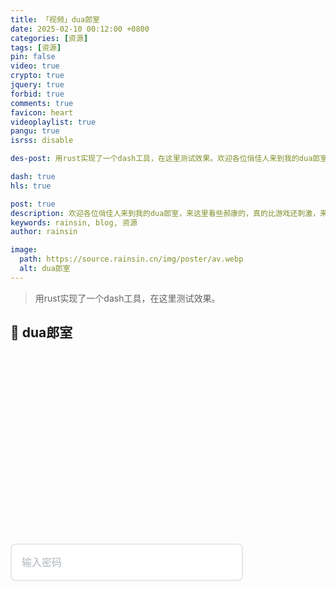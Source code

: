 ```yaml
---
title: 「视频」dua郎室
date: 2025-02-10 00:12:00 +0800
categories: [资源]
tags: [资源]
pin: false
video: true
crypto: true
jquery: true
forbid: true
comments: true
favicon: heart
videoplaylist: true
pangu: true
isrss: disable

des-post: 用rust实现了一个dash工具，在这里测试效果。欢迎各位俏佳人来到我的dua郎室，来这里看些郝康的，真的比游戏还刺激，来我这里看一晚吧。

dash: true
hls: true

post: true
description: 欢迎各位俏佳人来到我的dua郎室，来这里看些郝康的，真的比游戏还刺激，来我这里看一晚吧。
keywords: rainsin, blog, 资源
author: rainsin

image:
  path: https://source.rainsin.cn/img/poster/av.webp
  alt: dua郎室
---
```


<script src="/assets/post/video/video.js"></script>

<style>
:root {
            --primary-color: #3b82f6;
            --primary-hover: #2563eb;
            --success-color: #10b981;
            --warning-color: #f59e0b;
            --danger-color: #ef4444;
            --bg-color: #f9fafb;
            --card-bg: #ffffff;
            --text-color: #1f2937;
            --text-muted: #6b7280;
            --border-color: #e5e7eb;
            --border-focus: #3b82f6;
            --shadow-color: rgba(0, 0, 0, 0.1);
            --input-bg: #ffffff;
            --input-text: #1f2937;
            --placeholder-color: #9ca3af;
            --transition: all 0.3s cubic-bezier(0.4, 0, 0.2, 1);
        }

        [data-theme="dark"], 
        [data-mode="dark"] {
            --bg-color: #0f172a;
            --card-bg: #1e293b;
            --text-color: #f1f5f9;
            --text-muted: #94a3b8;
            --border-color: #334155;
            --border-focus: #60a5fa;
            --shadow-color: rgba(0, 0, 0, 0.3);
            --input-bg: #334155;
            --input-text: #f1f5f9;
            --placeholder-color: #64748b;
        }

        .middle {
            position: relative;
            display: flex;
            gap: 12px;
            align-items: stretch;
            margin: 20px 0;
            transition: var(--transition);
        }

        .input-wrapper {
    position: relative;
    flex: 1;
    transition: var(--transition);
}

.input-wrapper:not(.focused) {
    flex: 1;
    width: 100%;
}

/* 聚焦时的状态 */
.input-wrapper.focused {
    flex: 1;
    width: calc(100% - 132px); /* 减去按钮宽度 + gap */
}

        .email-field {
            width: 100%;
            padding: 16px 50px 16px 16px;
            border: 2px solid var(--border-color);
            border-radius: 8px;
            font-size: 16px;
            background: var(--input-bg);
            color: var(--input-text);
            transition: var(--transition);
            outline: none;
            font-family: inherit;
            line-height: 1.5;
        }

        .email-field:focus {
            border-color: var(--border-focus);
            box-shadow: 0 0 0 3px rgba(59, 130, 246, 0.1);
            transform: translateY(-1px);
            background: var(--input-bg);
            color: var(--input-text);
        }

        .email-field.active {
            border-color: var(--primary-color);
            box-shadow: 0 0 0 3px rgba(59, 130, 246, 0.15);
            background: var(--input-bg);
            color: var(--input-text);
        }

        .email-field::placeholder {
            color: var(--placeholder-color);
            transition: var(--transition);
            opacity: 0.8;
        }

        .email-field:focus::placeholder {
            color: var(--placeholder-color);
            opacity: 0.5;
        }

        /* 确保选中文本的可见性 */
        .email-field::selection {
            background: var(--primary-color);
            color: white;
        }

        .email-field::-moz-selection {
            background: var(--primary-color);
            color: white;
        }

        /* 密码可见性切换按钮 */
        .password-toggle {
            position: absolute;
            right: 16px;
            top: 50%;
            transform: translateY(-50%);
            background: none;
            border: none;
            color: var(--text-muted);
            cursor: pointer;
            font-size: 16px;
            padding: 4px;
            border-radius: 4px;
            transition: var(--transition);
            z-index: 10;
        }

        .password-toggle:hover {
            color: var(--primary-color);
            background: rgba(59, 130, 246, 0.1);
        }

        .password-toggle:focus {
            outline: 2px solid var(--border-focus);
            outline-offset: 2px;
        }

        .subscribe-button {
    padding: 16px 20px;
    background: var(--primary-color);
    color: white;
    border: none;
    border-radius: 8px;
    font-size: 16px;
    font-weight: 600;
    cursor: pointer;
    transition: var(--transition);
    min-width: 120px;
    position: relative;
    overflow: hidden;
    transform: translateX(100%);
    opacity: 0;
    visibility: hidden;
    width: 120px; /* 固定宽度 */
}

        .subscribe-button.show {
            transform: translateX(0);
            opacity: 1;
            visibility: visible;
        }

        .subscribe-button:hover:not(:disabled) {
            background: var(--primary-hover);
            transform: translateX(0) translateY(-2px);
            box-shadow: 0 8px 25px rgba(59, 130, 246, 0.3);
        }

        .subscribe-button:active:not(:disabled) {
            transform: translateX(0) translateY(-1px);
        }

        .subscribe-button:disabled {
            opacity: 0.6;
            cursor: not-allowed;
            transform: translateX(0);
        }

        .subscribe-button .loading {
            animation: spin 1s linear infinite;
        }

        @keyframes spin {
            0% { transform: rotate(0deg); }
            100% { transform: rotate(360deg); }
        }

        /* 状态消息 */
        .message {
            margin-top: 20px;
            padding: 12px 16px;
            border-radius: 8px;
            font-size: 14px;
            font-weight: 500;
            display: none;
            align-items: center;
            gap: 8px;
            animation: slideDown 0.3s ease;
        }

        .message.success {
            background: rgba(16, 185, 129, 0.1);
            color: var(--success-color);
            border: 1px solid rgba(16, 185, 129, 0.2);
        }

        .message.error {
            background: rgba(239, 68, 68, 0.1);
            color: var(--danger-color);
            border: 1px solid rgba(239, 68, 68, 0.2);
        }

        .message.warning {
            background: rgba(245, 158, 11, 0.1);
            color: var(--warning-color);
            border: 1px solid rgba(245, 158, 11, 0.2);
        }

        [data-theme="dark"] .message.success,
        [data-mode="dark"] .message.success {
            background: rgba(16, 185, 129, 0.15);
            color: #34d399;
            border-color: rgba(16, 185, 129, 0.3);
        }

        [data-theme="dark"] .message.error,
        [data-mode="dark"] .message.error {
            background: rgba(239, 68, 68, 0.15);
            color: #f87171;
            border-color: rgba(239, 68, 68, 0.3);
        }

        [data-theme="dark"] .message.warning,
        [data-mode="dark"] .message.warning {
            background: rgba(245, 158, 11, 0.15);
            color: #fbbf24;
            border-color: rgba(245, 158, 11, 0.3);
        }

        @keyframes slideDown {
            0% {
                opacity: 0;
                transform: translateY(-10px);
            }
            100% {
                opacity: 1;
                transform: translateY(0);
            }
        }

        /* 主题切换 */
        .theme-toggle {
            position: fixed;
            top: 20px;
            right: 20px;
            background: var(--card-bg);
            border: 2px solid var(--border-color);
            border-radius: 50%;
            width: 50px;
            height: 50px;
            display: flex;
            align-items: center;
            justify-content: center;
            cursor: pointer;
            font-size: 18px;
            color: var(--text-color);
            transition: var(--transition);
            box-shadow: 0 4px 12px var(--shadow-color);
            z-index: 1000;
        }

        .theme-toggle:hover {
            background: var(--primary-color);
            color: white;
            transform: scale(1.1);
            border-color: var(--primary-color);
        }

        .theme-toggle:focus {
            outline: 2px solid var(--border-focus);
            outline-offset: 2px;
        }

        /* Jekyll 兼容性 */
        .highlight .email-field {
            background: var(--input-bg) !important;
            color: var(--input-text) !important;
        }

        /* 覆盖可能的 Jekyll 样式 */
        .middle input[type="password"] {
            background: var(--input-bg) !important;
            color: var(--input-text) !important;
            border-color: var(--border-color) !important;
        }

        .middle input[type="password"]:focus {
            background: var(--input-bg) !important;
            color: var(--input-text) !important;
            border-color: var(--border-focus) !important;
        }

        .middle input[type="text"] {
            background: var(--input-bg) !important;
            color: var(--input-text) !important;
            border-color: var(--border-color) !important;
        }

        .middle input[type="text"]:focus {
            background: var(--input-bg) !important;
            color: var(--input-text) !important;
            border-color: var(--border-focus) !important;
        }

        /* 响应式设计 */
        @media (max-width: 480px) {
            .container {
                padding: 30px 20px;
            }
            
            .middle {
                flex-direction: column;
                gap: 16px;
            }
            
            .subscribe-button {
                width: 100%;
                transform: translateY(100%);
            }
            
            .subscribe-button.show {
                transform: translateY(0);
            }
        }

        /* 额外的视觉效果 */
        .middle::before {
            content: '';
            position: absolute;
            top: -2px;
            left: -2px;
            right: -2px;
            bottom: -2px;
            background: linear-gradient(45deg, var(--primary-color), var(--success-color));
            border-radius: 10px;
            opacity: 0;
            transition: var(--transition);
            z-index: -1;
        }

        .middle:focus-within::before {
            opacity: 0.1;
        }

        .easter-egg {
            position: fixed;
            top: 50%;
            left: 50%;
            transform: translate(-50%, -50%);
            font-size: 3rem;
            opacity: 0;
            pointer-events: none;
            animation: bounce 2s ease-in-out;
        }

        @keyframes bounce {
            0%, 100% { 
                opacity: 0;
                transform: translate(-50%, -50%) scale(0.5);
            }
            50% { 
                opacity: 1;
                transform: translate(-50%, -50%) scale(1.2);
            }
        }

/* 视频信息区域 - Notion风格适配博客 */
.video-info {
    margin: 24px 0;
    opacity: 0;
    transform: translateY(20px);
    transition: all 0.4s ease;
    background: var(--card-bg, #fff);
    border: 1px solid var(--card-border-color, #e9ecef);
    border-radius: 12px;
    overflow: hidden;
    box-shadow: 0 2px 8px rgba(0, 0, 0, 0.08);
}

.video-info.visible {
    opacity: 1;
    transform: translateY(0);
}

[data-mode="dark"] .video-info {
    background: var(--card-bg, #1e1e1e);
    border-color: var(--card-border-color, #3a3a3a);
    box-shadow: 0 2px 8px rgba(0, 0, 0, 0.2);
}

.video-info-header {
    padding: 28px 28px 0 28px;
}

.video-info-title {
    font-size: 28px;
    font-weight: 700;
    color: var(--heading-color, #212529);
    margin-bottom: 16px;
    line-height: 1.3;
}

[data-mode="dark"] .video-info-title {
    color: var(--heading-color, #e9ecef);
}

.video-info-content {
    padding: 0 28px 28px 28px;
}

.info-meta-grid {
    display: grid;
    grid-template-columns: repeat(auto-fit, minmax(180px, 1fr));
    gap: 16px;
    margin-bottom: 20px;
    padding: 18px;
    background: var(--card-header-bg, #f8f9fa);
    border-radius: 8px;
    border: 1px solid var(--card-border-color, #e9ecef);
}

[data-mode="dark"] .info-meta-grid {
    background: var(--card-header-bg, #2a2a2a);
    border-color: var(--card-border-color, #3a3a3a);
}

.meta-item {
    display: flex;
    flex-direction: column;
    gap: 4px;
}

.meta-label {
    font-size: 11px;
    font-weight: 600;
    color: var(--text-muted, #6c757d);
    text-transform: uppercase;
    letter-spacing: 0.5px;
}

.meta-value {
    font-size: 14px;
    color: var(--text-color, #212529);
    font-weight: 500;
    line-height: 1.4;
}

[data-mode="dark"] .meta-value {
    color: var(--text-color, #e9ecef);
}

.info-plot {
    font-size: 15px;
    line-height: 1.6;
    color: var(--text-color, #212529);
    margin-bottom: 20px;
    padding: 18px;
    background: var(--card-header-bg, #f8f9fa);
    border-radius: 8px;
    border-left: 4px solid var(--link-color, #007bff);
}

[data-mode="dark"] .info-plot {
    background: var(--card-header-bg, #2a2a2a);
    color: var(--text-color, #e9ecef);
}

.tags-section {
    margin-bottom: 24px;
}

.tags-title {
    font-size: 13px;
    font-weight: 600;
    color: var(--text-muted, #6c757d);
    margin-bottom: 10px;
    text-transform: uppercase;
    letter-spacing: 0.5px;
}

.video-tags {
    display: flex;
    flex-wrap: wrap;
    gap: 8px;
}

.video-tag {
    display: inline-block;
    padding: 6px 12px;
    background: var(--tag-bg, #e9ecef);
    color: var(--text-color, #495057);
    border-radius: 16px;
    font-size: 12px;
    font-weight: 500;
    transition: all 0.2s ease;
    border: 1px solid transparent;
}

.video-tag:hover {
    background: var(--link-color, #007bff);
    color: white;
    transform: translateY(-1px);
}

[data-mode="dark"] .video-tag {
    background: var(--tag-bg, #495057);
    color: var(--text-color, #e9ecef);
}

/* 剧照展示区域 - 瀑布流优化版 */
.stills-section {
    margin-top: 24px;
    border-top: 1px solid var(--card-border-color, #e9ecef);
    padding-top: 24px;
}

[data-mode="dark"] .stills-section {
    border-top-color: var(--card-border-color, #3a3a3a);
}

.stills-title {
    font-size: 18px;
    font-weight: 600;
    color: var(--heading-color, #212529);
    margin-bottom: 16px;
    display: flex;
    align-items: center;
    gap: 8px;
}

[data-mode="dark"] .stills-title {
    color: var(--heading-color, #e9ecef);
}

/* 瀑布流容器 */
.stills-grid {
    column-count: auto;
    column-width: 200px;
    column-gap: 16px;
    width: 100%;
}

/* 剧照项目 */
.still-item {
    position: relative;
    break-inside: avoid;
    margin-bottom: 16px;
    border-radius: 12px;
    overflow: hidden;
    cursor: pointer;
    transition: all 0.3s cubic-bezier(0.4, 0, 0.2, 1);
    background: var(--card-header-bg, #f8f9fa);
    border: 1px solid var(--card-border-color, #e9ecef);
    box-shadow: 0 2px 8px rgba(0, 0, 0, 0.08);
    transform: translateZ(0); /* 启用硬件加速 */
}

.still-item:hover {
    transform: translateY(-4px) scale(1.02);
    box-shadow: 0 12px 40px rgba(0, 0, 0, 0.15);
    border-color: var(--link-color, #007bff);
}

[data-mode="dark"] .still-item {
    background: var(--card-header-bg, #2a2a2a);
    border-color: var(--card-border-color, #3a3a3a);
    box-shadow: 0 2px 8px rgba(0, 0, 0, 0.2);
}

[data-mode="dark"] .still-item:hover {
    box-shadow: 0 12px 40px rgba(0, 0, 0, 0.4);
}

/* 图片容器 */
.still-item img {
    width: 100%;
    height: auto;
    display: block;
    transition: opacity 0.4s ease, transform 0.3s ease;
    object-fit: cover;
}

.still-item:hover img {
    transform: scale(1.05);
}

/* 加载状态 */
.still-loading {
    position: absolute;
    top: 50%;
    left: 50%;
    transform: translate(-50%, -50%);
    color: var(--text-muted, #6c757d);
    font-size: 13px;
    font-weight: 500;
    background: rgba(255, 255, 255, 0.9);
    padding: 8px 12px;
    border-radius: 16px;
    backdrop-filter: blur(4px);
    z-index: 2;
}

[data-mode="dark"] .still-loading {
    background: rgba(0, 0, 0, 0.8);
    color: var(--text-muted, #adb5bd);
}

/* 缓存状态指示器 */
.cache-indicator {
    position: absolute;
    top: 8px;
    right: 8px;
    width: 12px;
    height: 12px;
    border-radius: 50%;
    background: linear-gradient(135deg, #28a745, #20c997);
    opacity: 0;
    transition: all 0.3s ease;
    box-shadow: 0 2px 4px rgba(40, 167, 69, 0.3);
    z-index: 3;
}

.cache-indicator.visible {
    opacity: 1;
    animation: pulse 2s infinite;
}

@keyframes pulse {
    0%, 100% { transform: scale(1); }
    50% { transform: scale(1.1); }
}

/* 图片叠加效果 */
.still-item::before {
    content: '';
    position: absolute;
    top: 0;
    left: 0;
    right: 0;
    bottom: 0;
    background: linear-gradient(
        135deg,
        rgba(0, 123, 255, 0) 0%,
        rgba(0, 123, 255, 0.1) 100%
    );
    opacity: 0;
    transition: opacity 0.3s ease;
    z-index: 1;
}

.still-item:hover::before {
    opacity: 1;
}

/* 响应式断点优化 */
@media (min-width: 1400px) {
    .stills-grid {
        column-width: 240px;
        column-gap: 20px;
    }
    
    .still-item {
        margin-bottom: 20px;
    }
}

@media (min-width: 1200px) and (max-width: 1399px) {
    .stills-grid {
        column-width: 220px;
        column-gap: 18px;
    }
}

@media (min-width: 992px) and (max-width: 1199px) {
    .stills-grid {
        column-width: 200px;
        column-gap: 16px;
    }
}

@media (min-width: 768px) and (max-width: 991px) {
    .stills-grid {
        column-width: 180px;
        column-gap: 14px;
    }
    
    .still-item {
        margin-bottom: 14px;
    }
}

@media (min-width: 576px) and (max-width: 767px) {
    .stills-grid {
        column-width: 160px;
        column-gap: 12px;
    }
    
    .still-item {
        margin-bottom: 12px;
        border-radius: 10px;
    }
}

@media (max-width: 575px) {
    .stills-grid {
        column-count: 2;
        column-width: auto;
        column-gap: 10px;
    }
    
    .still-item {
        margin-bottom: 10px;
        border-radius: 8px;
    }
    
    .still-item:hover {
        transform: translateY(-2px) scale(1.01);
    }
    
    .cache-indicator {
        width: 10px;
        height: 10px;
        top: 6px;
        right: 6px;
    }
    
    .still-loading {
        font-size: 12px;
        padding: 6px 10px;
    }
}

/* 极小屏幕优化 */
@media (max-width: 360px) {
    .stills-grid {
        column-gap: 8px;
    }
    
    .still-item {
        margin-bottom: 8px;
    }
}

/* 支持 Safari 的瀑布流回退 */
@supports not (column-count: auto) {
    .stills-grid {
        display: grid;
        grid-template-columns: repeat(auto-fill, minmax(200px, 1fr));
        gap: 16px;
    }
    
    .still-item {
        aspect-ratio: 16/10;
        margin-bottom: 0;
    }
    
    .still-item img {
        height: 100%;
        object-fit: cover;
    }
}

/* 减少动画和过渡（用户偏好） */
@media (prefers-reduced-motion: reduce) {
    .still-item,
    .still-item img,
    .cache-indicator,
    .still-loading {
        transition: none;
    }
    
    .still-item:hover {
        transform: none;
    }
    
    .cache-indicator.visible {
        animation: none;
    }
}

/* 高对比度模式支持 */
@media (prefers-contrast: high) {
    .still-item {
        border-width: 2px;
    }
    
    .still-item:hover {
        border-color: var(--link-color, #007bff);
        border-width: 3px;
    }
}
</style>

> 用rust实现了一个dash工具，在这里测试效果。

## 💞 dua郎室

<div id="video-box" style="width: 100%;aspect-ratio: 1920 / 1080;margin:20px 0;"></div>


<div class="middle" id="middle">
    <div class="input-wrapper">
        <input type="password" value="" name="EMAIL" class="email-field" id="email-field" placeholder="输入密码" autocomplete="current-password">
        <button type="button" class="password-toggle" onclick="togglePasswordVisibility()">
            <i class="fas fa-eye"></i>
        </button>
    </div>
    <button type="submit" name="subscribe" id="subscribe-button" class="subscribe-button">
        <span class="button-text">验证</span>
        <i class="fas fa-arrow-right"></i>
    </button>
</div>

<div class="video-info"></div>

<script>

        let isLoading = false;
        let clickCount = 0;
        const maxClicks = 5;
        
     
        const emailField = document.getElementById('email-field');
        const subscribeButton = document.getElementById('subscribe-button');
        const message = document.getElementById('message');
        const passwordToggle = document.querySelector('.password-toggle i');

 
        function debounce(func, wait) {
            let timeout;
            return function executedFunction(...args) {
                const later = () => {
                    clearTimeout(timeout);
                    func(...args);
                };
                clearTimeout(timeout);
                timeout = setTimeout(later, wait);
            };
        }

   
        function throttle(func, limit) {
            let inThrottle;
            return function() {
                const args = arguments;
                const context = this;
                if (!inThrottle) {
                    func.apply(context, args);
                    inThrottle = true;
                    setTimeout(() => inThrottle = false, limit);
                }
            }
        }


        emailField.addEventListener('focus', function() {
    this.classList.add('active');
    this.placeholder = '你不会真知道密码吧？';
    document.querySelector('.input-wrapper').classList.add('focused');
    subscribeButton.classList.add('show');
});

 
        emailField.addEventListener('blur', function() {
    setTimeout(() => {
        if (document.activeElement !== subscribeButton) {
            this.classList.remove('active');
            this.placeholder = '输入密码';
            document.querySelector('.input-wrapper').classList.remove('focused');
            subscribeButton.classList.remove('show');
        }
    }, 100);
});

        emailField.addEventListener('keypress', function(event) {
            if (event.key === 'Enter') {
                event.preventDefault();
                handleSubmit();
            }
        });


        subscribeButton.addEventListener('click', handleSubmit);


        function handleSubmit() {
            if (isLoading) {
                showEasterEgg();
                return;
            }

            const password = emailField.value.trim();
            
            if (!password) {
                showMessage('请输入密码！', 'warning');
                return;
            }

    
            clickCount++;
            
            if (clickCount >= maxClicks) {
                showMessage('哈哈，你已经尝试了' + maxClicks + '次了！🎉', 'success');
                createConfetti();
                return;
            }

            sendMessage(password);
        }


        function sendMessage(password) {
            isLoading = true;
            

            subscribeButton.disabled = true;
            subscribeButton.innerHTML = '<i class="fas fa-spinner loading"></i> 验证中...';
            
        
            setTimeout(() => {
                isLoading = false;
                subscribeButton.disabled = false;
                subscribeButton.innerHTML = '<span class="button-text">验证</span><i class="fas fa-arrow-right"></i>';
                
         
                const responses = [
                    { type: 'error', message: '密码错误，再试试看？🤔' },
                    { type: 'warning', message: '哎呀，密码不对哦！💭' },
                    { type: 'error', message: '还是不对，要不换个思路？🤯' },
                    { type: 'success', message: '咦，差点就对了！继续加油！💪' }
                ];
                
                const randomResponse = responses[Math.floor(Math.random() * responses.length)];
                showMessage(randomResponse.message, randomResponse.type);
                
     
                emailField.value = '';
                
            }, 1500 + Math.random() * 1000);
        }

    
        function showMessage(text, type = 'info') {
            message.textContent = text;
            message.className = `message ${type}`;
            message.style.display = 'flex';
            
            setTimeout(() => {
                message.style.display = 'none';
            }, 4000);
        }

  
        function showEasterEgg() {
            const messages = [
                '点慢一点！奴家受不了啦！🌶️',
                '哎呀，轻一点嘛！💕',
                '你好急哦！🔥',
                '慢慢来，不要急！😊'
            ];
            
            const randomMessage = messages[Math.floor(Math.random() * messages.length)];
            showMessage(randomMessage, 'warning');
            
     
            const easterEgg = document.createElement('div');
            easterEgg.className = 'easter-egg';
            easterEgg.textContent = '🌶️';
            document.body.appendChild(easterEgg);
            
            setTimeout(() => {
                document.body.removeChild(easterEgg);
            }, 2000);
        }


        function togglePasswordVisibility() {
            const isPassword = emailField.type === 'password';
            emailField.type = isPassword ? 'text' : 'password';
            passwordToggle.className = isPassword ? 'fas fa-eye-slash' : 'fas fa-eye';
        }

 
        function toggleTheme() {
            const body = document.body;
            const html = document.documentElement;
            const themeToggle = document.querySelector('.theme-toggle i');
            
  
            const isDark = body.hasAttribute('data-theme') || 
                          body.hasAttribute('data-mode') || 
                          html.hasAttribute('data-theme') || 
                          html.hasAttribute('data-mode');
            
            if (isDark) {
        
                body.removeAttribute('data-theme');
                body.removeAttribute('data-mode');
                html.removeAttribute('data-theme');
                html.removeAttribute('data-mode');
                themeToggle.className = 'fas fa-moon';
                localStorage.setItem('theme', 'light');
            } else {
           
                body.setAttribute('data-theme', 'dark');
                body.setAttribute('data-mode', 'dark');
                html.setAttribute('data-theme', 'dark');
                html.setAttribute('data-mode', 'dark');
                themeToggle.className = 'fas fa-sun';
                localStorage.setItem('theme', 'dark');
            }
        }


        function initTheme() {
            const savedTheme = localStorage.getItem('theme');
            const body = document.body;
            const html = document.documentElement;
            const themeToggle = document.querySelector('.theme-toggle i');
            
       
            const prefersDark = window.matchMedia('(prefers-color-scheme: dark)').matches;
            const shouldUseDark = savedTheme === 'dark' || (!savedTheme && prefersDark);
            
            if (shouldUseDark) {
                body.setAttribute('data-theme', 'dark');
                body.setAttribute('data-mode', 'dark');
                html.setAttribute('data-theme', 'dark');
                html.setAttribute('data-mode', 'dark');
                if (themeToggle) themeToggle.className = 'fas fa-sun';
            } else {
                if (themeToggle) themeToggle.className = 'fas fa-moon';
            }
        }


        function createConfetti() {
            const colors = ['#ff6b6b', '#4ecdc4', '#45b7d1', '#96ceb4', '#ffeaa7'];
            
            for (let i = 0; i < 50; i++) {
                setTimeout(() => {
                    const confetti = document.createElement('div');
                    confetti.style.position = 'fixed';
                    confetti.style.left = Math.random() * 100 + 'vw';
                    confetti.style.top = '-10px';
                    confetti.style.width = '10px';
                    confetti.style.height = '10px';
                    confetti.style.backgroundColor = colors[Math.floor(Math.random() * colors.length)];
                    confetti.style.borderRadius = '50%';
                    confetti.style.pointerEvents = 'none';
                    confetti.style.zIndex = '9999';
                    confetti.style.transition = 'transform 3s ease-out, opacity 3s ease-out';
                    
                    document.body.appendChild(confetti);
                    
                    setTimeout(() => {
                        confetti.style.transform = `translateY(100vh) rotate(${Math.random() * 360}deg)`;
                        confetti.style.opacity = '0';
                    }, 10);
                    
                    setTimeout(() => {
                        if (confetti.parentNode) {
                            confetti.parentNode.removeChild(confetti);
                        }
                    }, 3000);
                }, i * 100);
            }
        }

     
        document.addEventListener('DOMContentLoaded', function() {
        
            initTheme();
            
     
            window.matchMedia('(prefers-color-scheme: dark)').addEventListener('change', function(e) {
                if (!localStorage.getItem('theme')) {
                    if (e.matches) {
                        document.body.setAttribute('data-theme', 'dark');
                        document.body.setAttribute('data-mode', 'dark');
                        document.documentElement.setAttribute('data-theme', 'dark');
                        document.documentElement.setAttribute('data-mode', 'dark');
                        const themeToggle = document.querySelector('.theme-toggle i');
                        if (themeToggle) themeToggle.className = 'fas fa-sun';
                    } else {
                        document.body.removeAttribute('data-theme');
                        document.body.removeAttribute('data-mode');
                        document.documentElement.removeAttribute('data-theme');
                        document.documentElement.removeAttribute('data-mode');
                        const themeToggle = document.querySelector('.theme-toggle i');
                        if (themeToggle) themeToggle.className = 'fas fa-moon';
                    }
                }
            });
            
 
            setTimeout(() => {
                const emailField = document.getElementById('email-field');
                if (emailField) {
                    emailField.focus();
                }
            }, 500);
        });
    </script>
